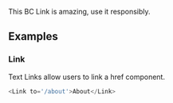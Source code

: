 This BC Link is amazing, use it responsibly.

## Examples

### Link

Text Links allow users to link a href component.

```js
<Link to='/about'>About</Link>
```
